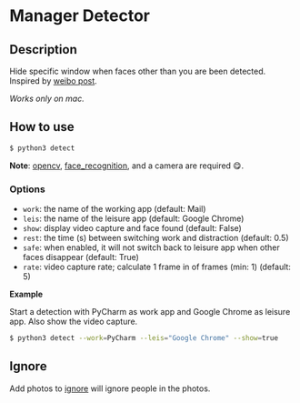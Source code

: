 # Manager Detector

## Description

Hide specific window when faces other than you are been detected. Inspired by [weibo post](post).

*Works only on mac.*

## How to use

```bash
$ python3 detect
```

**Note**: [opencv](https://pypi.org/project/opencv-python/), [face_recognition](https://github.com/ageitgey/face_recognition),
and a camera are required 😋.

### Options

 - `work`: the name of the working app (default: Mail)
 - `leis`: the name of the leisure app (default: Google Chrome)
 - `show`: display video capture and face found (default: False)
 - `rest`: the time (s) between switching work and distraction (default: 0.5)
 - `safe`: when enabled, it will not switch back to leisure app when other faces disappear (default: True)
 - `rate`: video capture rate; calculate 1 frame in <rate> of frames (min: 1) (default: 5)

**Example**

Start a detection with PyCharm as work app and Google Chrome as leisure app. Also show the video capture.

```bash
$ python3 detect --work=PyCharm --leis="Google Chrome" --show=true
```

## Ignore

Add photos to [ignore](ignore) will ignore people in the photos.
